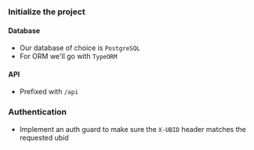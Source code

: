 ### Initialize the project

#### Database

- Our database of choice is `PostgreSQL`
- For ORM we'll go with `TypeORM`

#### API

- Prefixed with `/api`

### Authentication

- Implement an auth guard to make sure the `X-UBID` header matches the requested ubid
